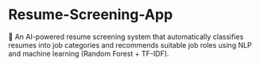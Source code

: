 # Resume-Screening-App
🧠 An AI-powered resume screening system that automatically classifies resumes into job categories and recommends suitable job roles using NLP and machine learning (Random Forest + TF-IDF).
